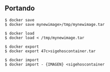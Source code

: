 ##  Portando

    $ docker save
    $ docker save mynewimage>/tmp/mynewimage.tar 
     
    $ docker load
    $ docker load < /tmp/mynewimage.tar
     
    $ docker export
    $ docker export 47c>sigehoscontainer.tar
     
    $ docker import
    $ docker import - {IMAGEN} <sigehoscontainer
     

